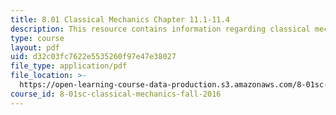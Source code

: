 ```yaml
---
title: 8.01 Classical Mechanics Chapter 11.1-11.4
description: This resource contains information regarding classical mechanics.
type: course
layout: pdf
uid: d32c03fc7622e5535260f97e47e38027
file_type: application/pdf
file_location: >-
  https://open-learning-course-data-production.s3.amazonaws.com/8-01sc-classical-mechanics-fall-2016/d32c03fc7622e5535260f97e47e38027_MIT8_01F16_chapter11.1_11.4.pdf
course_id: 8-01sc-classical-mechanics-fall-2016
---
```

